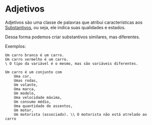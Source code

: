 # Adjetivos

Adjetivos são uma classe de palavras que atribui características aos [Substantivos](substantivos/), ou seja, ele indica suas qualidades e estados.&#x20;

Dessa forma podemos criar substantivos similares, mas diferentes.

Exemplos:

```
Um carro branco é um carro. 
Um carro vermelho é um carro.
\ O tipo da variável é o mesmo, mas são variáveis diferentes.

Um carro é um conjunto com
    Uma cor,
    Umas rodas,
    Um volante,
    Uma marca,
    Um modelo,
    Uma velocidade máxima,
    Um consumo médio,
    Uma quantidade de assentos,
    Um motor,    
    Um motorista (associado). \\ O motorista não está atrelado ao carro 
```

&#x20;&#x20;
